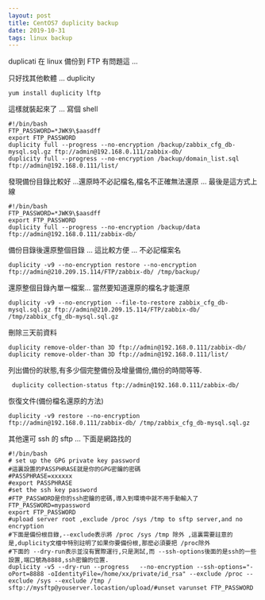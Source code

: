 ```yaml
---
layout: post
title: CentOS7 duplicity backup
date: 2019-10-31
tags: linux backup
---
```


duplicati 在 linux 備份到 FTP 有問題這 ... 

只好找其他軟體 ... duplicity

```
yum install duplicity lftp
```

這樣就裝起來了 ...
寫個 shell

```
#!/bin/bash
FTP_PASSWORD=*JWK9\$aasdff
export FTP_PASSWORD
duplicity full --progress --no-encryption /backup/zabbix_cfg_db-mysql.sql.gz ftp://admin@192.168.0.111/zabbix-db/
duplicity full --progress --no-encryption /backup/domain_list.sql ftp://admin@192.168.0.111/list/
```
發現備份目錄比較好 ...還原時不必記檔名,檔名不正確無法還原 ... 最後是這方式上線
```
#!/bin/bash
FTP_PASSWORD=*JWK9\$aasdff
export FTP_PASSWORD
duplicity full --progress --no-encryption /backup/data ftp://admin@192.168.0.111/zabbix-db/
```
備份目錄後還原整個目錄 ... 這比較方便 ... 不必記檔案名
```
duplicity -v9 --no-encryption restore --no-encryption ftp://admin@210.209.15.114/FTP/zabbix-db/ /tmp/backup/
```
還原整個目錄內單一檔案... 當然要知道還原的檔名才能還原
```
duplicity -v9 --no-encryption --file-to-restore zabbix_cfg_db-mysql.sql.gz ftp://admin@210.209.15.114/FTP/zabbix-db/ /tmp/zabbix_cfg_db-mysql.sql.gz
```
刪除三天前資料
```
duplicity remove-older-than 3D ftp://admin@192.168.0.111/zabbix-db/
duplicity remove-older-than 3D ftp://admin@192.168.0.111/list/
```
列出備份的狀態,有多少個完整備份及增量備份,備份的時間等等.
```
 duplicity collection-status ftp://admin@192.168.0.111/zabbix-db/
```
恢復文件(備份檔名還原的方法)
```
duplicity -v9 restore --no-encryption ftp://admin@192.168.0.111/zabbix-db/ /tmp/zabbix_cfg_db-mysql.sql.gz
```

其他還可 ssh 的 sftp ... 下面是網路找的
```
#!/bin/bash
# set up the GPG private key password
#這裏設置的PASSPHRASE就是你的GPG密鑰的密碼
#PASSPHRASE=xxxxxx
#export PASSPHRASE
#set the ssh key password
#FTP_PASSWORD是你的ssh密鑰的密碼,導入到環境中就不用手動輸入了
FTP_PASSWORD=mypassword
export FTP_PASSWORD
#upload server root ,exclude /proc /sys /tmp to sftp server,and no encryption
#下面是備份根目錄,--exclude表示將 /proc /sys /tmp 除外 ,這裏需要註意的是,duplicity文檔中特別註明了如果你要備份根,那麽必須要把 /proc除外
#下面的 --dry-run表示並沒有實際運行,只是測試,而 --ssh-options後面的是ssh的一些設置,端口號為8888,ssh密鑰的位置.
duplicity -v5 --dry-run --progress   --no-encryption --ssh-options="-oPort=8888 -oIdentityFile=/home/xx/private/id_rsa" --exclude /proc --exclude /sys --exclude /tmp / sftp://mysftp@youserver.locastion/upload/#unset varunset FTP_PASSWORD
```
